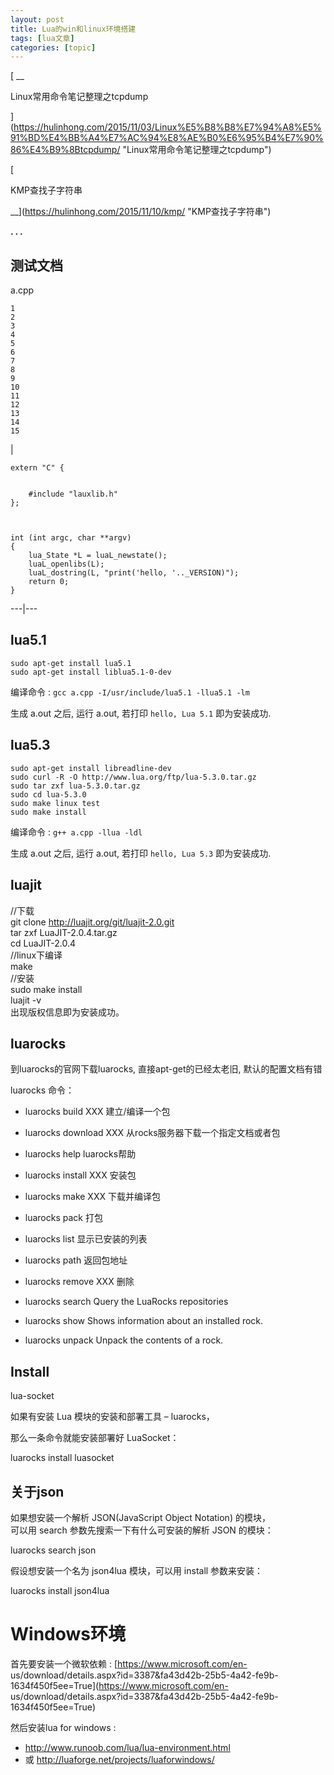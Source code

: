 ```yaml
---
layout: post
title: Lua的win和linux环境搭建 
tags: [lua文章]
categories: [topic]
---
```

[ __

Linux常用命令笔记整理之tcpdump

](https://hulinhong.com/2015/11/03/Linux%E5%B8%B8%E7%94%A8%E5%91%BD%E4%BB%A4%E7%AC%94%E8%AE%B0%E6%95%B4%E7%90%86%E4%B9%8Btcpdump/
"Linux常用命令笔记整理之tcpdump")

[

KMP查找子字符串

__](https://hulinhong.com/2015/11/10/kmp/ "KMP查找子字符串")

**. . .**

## [](https://hulinhong.com/#%E6%B5%8B%E8%AF%95%E6%96%87%E4%BB%B6 "测试文档")测试文档

a.cpp

    
    
    1  
    2  
    3  
    4  
    5  
    6  
    7  
    8  
    9  
    10  
    11  
    12  
    13  
    14  
    15  
    

|

    
    
    extern "C" {  
          
          
        #include "lauxlib.h"  
    };    
      
      
      
    int (int argc, char **argv)  
    {  
        lua_State *L = luaL_newstate();  
        luaL_openlibs(L);  
        luaL_dostring(L, "print('hello, '.._VERSION)");  
        return 0;  
    }  
      
  
---|---  
  
## [](https://hulinhong.com/#lua5-1 "lua5.1")lua5.1

    
    
    sudo apt-get install lua5.1
    sudo apt-get install liblua5.1-0-dev
    

编译命令 : `gcc a.cpp -I/usr/include/lua5.1 -llua5.1 -lm`

生成 a.out 之后, 运行 a.out, 若打印 `hello, Lua 5.1` 即为安装成功.

## [](https://hulinhong.com/#lua5-3 "lua5.3")lua5.3

    
    
    sudo apt-get install libreadline-dev
    sudo curl -R -O http://www.lua.org/ftp/lua-5.3.0.tar.gz
    sudo tar zxf lua-5.3.0.tar.gz
    sudo cd lua-5.3.0
    sudo make linux test
    sudo make install
    

编译命令 : `g++ a.cpp -llua -ldl`

生成 a.out 之后, 运行 a.out, 若打印 `hello, Lua 5.3` 即为安装成功.

## [](https://hulinhong.com/#luajit "luajit")luajit

//下载  
git clone <http://luajit.org/git/luajit-2.0.git>  
tar zxf LuaJIT-2.0.4.tar.gz  
cd LuaJIT-2.0.4  
//linux下编译  
make  
//安装  
sudo make install  
luajit -v  
出现版权信息即为安装成功。

## [](https://hulinhong.com/#luarocks "luarocks")luarocks

到luarocks的官网下载luarocks, 直接apt-get的已经太老旧, 默认的配置文档有错

luarocks 命令：

  * luarocks build XXX 建立/编译一个包

  * luarocks download XXX 从rocks服务器下载一个指定文档或者包

  * luarocks help luarocks帮助

  * luarocks install XXX 安装包

  * luarocks make XXX 下载并编译包

  * luarocks pack 打包

  * luarocks list 显示已安装的列表

  * luarocks path 返回包地址

  * luarocks remove XXX 删除

  * luarocks search Query the LuaRocks repositories

  * luarocks show Shows information about an installed rock.

  * luarocks unpack Unpack the contents of a rock.

## [](https://hulinhong.com/#Install-lua-socket "Install lua-socket")Install
lua-socket

如果有安装 Lua 模块的安装和部署工具 – luarocks，

那么一条命令就能安装部署好 LuaSocket：

luarocks install luasocket

## [](https://hulinhong.com/#%E5%85%B3%E4%BA%8Ejson "关于json")关于json

如果想安装一个解析 JSON(JavaScript Object Notation) 的模块，  
可以用 search 参数先搜索一下有什么可安装的解析 JSON 的模块：

luarocks search json

假设想安装一个名为 json4lua 模块，可以用 install 参数来安装：

luarocks install json4lua

# [](https://hulinhong.com/#Windows%E7%8E%AF%E5%A2%83 "Windows环境")Windows环境

首先要安装一个微软依赖 : [https://www.microsoft.com/en-
us/download/details.aspx?id=3387&fa43d42b-25b5-4a42-fe9b-1634f450f5ee=True](https://www.microsoft.com/en-
us/download/details.aspx?id=3387&fa43d42b-25b5-4a42-fe9b-1634f450f5ee=True)

然后安装lua for windows :

  * <http://www.runoob.com/lua/lua-environment.html>
  * 或 <http://luaforge.net/projects/luaforwindows/>